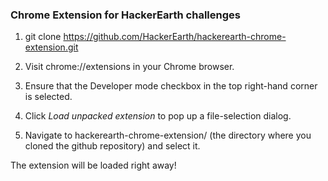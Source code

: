 ### Chrome Extension for HackerEarth challenges
1.  git clone https://github.com/HackerEarth/hackerearth-chrome-extension.git

2. Visit chrome://extensions in your Chrome browser.

3. Ensure that the Developer mode checkbox in the top right-hand corner is selected.

4. Click *Load unpacked extension* to pop up a file-selection dialog.

5. Navigate to  hackerearth-chrome-extension/ (the directory where you cloned the github repository) and select it.

The extension will be loaded right away!